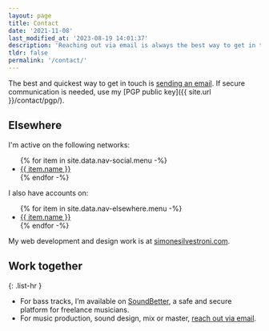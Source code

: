 ```yaml
---
layout: page
title: Contact
date: '2021-11-08'
last_modified_at: '2023-08-19 14:01:37'
description: 'Reaching out via email is always the best way to get in touch.'
tldr: false
permalink: '/contact/'
---
```

The best and quickest way to get in touch is [sending an email](mailto:hello@minutestomidnight.co.uk). If secure communication is needed, use my [PGP public key]({{ site.url }}/contact/pgp/).

## Elsewhere

I'm active on the following networks:

<ul>
  {% for item in site.data.nav-social.menu -%}
  <li><a href="{{ item.link }}">{{ item.name }}</a></li>
  {% endfor -%}
</ul>

I also have accounts on:

<ul>
  {% for item in site.data.nav-elsewhere.menu -%}
  <li><a href="{{ item.link }}">{{ item.name }}</a></li>
  {% endfor -%}
</ul>

My web development and design work is at [simonesilvestroni.com](https://simonesilvestroni.com).

## Work together

{: .list-hr }
- For bass tracks, I’m available on [SoundBetter](https://soundbetter.com/profiles/206552-simone-silvestroni), a safe and secure platform for freelance musicians.
- For music production, sound design, mix or master, [reach out via email](mailto:hello@minutestomidnight.co.uk).